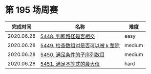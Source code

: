 # 第 195 场周赛

**完成时间**|**名称**|**难度**
------------|--------|------------
2020.06.28|[5448. 判断路径是否相交](./5448.%20判断路径是否相交)|easy
2020.06.28|[5449. 检查数组对是否可以被 k 整除](./5449.%20检查数组对是否可以被%20k%20整除)|medium
2020.06.28|[5450. 满足条件的子序列数目](./5450.%20满足条件的子序列数目)|medium
2020.06.28|[5451. 满足不等式的最大值](./5452.%20满足不等式的最大值)|hard
